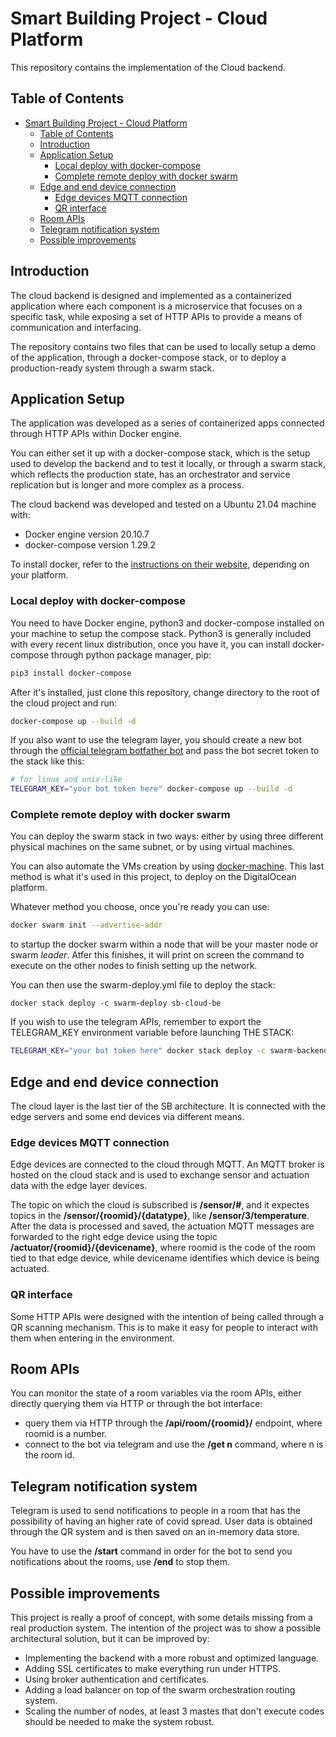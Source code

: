 # Smart Building Project - Cloud Platform

This repository contains the implementation of the Cloud backend.

## Table of Contents

- [Smart Building Project - Cloud Platform](#smart-building-project---cloud-platform)
  - [Table of Contents](#table-of-contents)
  - [Introduction](#introduction)
  - [Application Setup](#application-setup)
    - [Local deploy with docker-compose](#local-deploy-with-docker-compose)
    - [Complete remote deploy with docker swarm](#complete-remote-deploy-with-docker-swarm)
  - [Edge and end device connection](#edge-and-end-device-connection)
    - [Edge devices MQTT connection](#edge-devices-mqtt-connection)
    - [QR interface](#qr-interface)
  - [Room APIs](#room-apis)
  - [Telegram notification system](#telegram-notification-system)
  - [Possible improvements](#possible-improvements)

## Introduction

The cloud backend is designed and implemented as a containerized application where each component is a microservice that focuses on a specific task, while exposing a set of HTTP APIs to provide a means of communication and interfacing.

The repository contains two files that can be used to locally setup a demo of the application, through a docker-compose stack, or to deploy a production-ready system through a swarm stack. 

## Application Setup

The application was developed as a series of containerized apps connected through HTTP APIs within Docker engine.

You can either set it up with a docker-compose stack, which is the setup used to develop the backend and to test it locally, or through a swarm stack, which reflects the production state, has an orchestrator and service replication but is longer and more complex as a process.

The cloud backend was developed and tested on a Ubuntu 21.04 machine with:
- Docker engine version 20.10.7
- docker-compose version 1.29.2

To install docker, refer to the [instructions on their website](https://docs.docker.com/engine/), depending on your platform.

### Local deploy with docker-compose

You need to have Docker engine, python3 and docker-compose installed on your machine to setup the compose stack. Python3 is generally included with every recent linux distribution, once you have it, you can install docker-compose through python package manager, pip:

```bash
pip3 install docker-compose
```

After it's installed, just clone this repository, change directory to the root of the cloud project and run:

```bash
docker-compose up --build -d
```

If you also want to use the telegram layer, you should create a new bot through the [official telegram botfather bot](https://telegram.dog/BotFather) and pass the bot secret token to the stack like this:

```bash
# for linux and unix-like
TELEGRAM_KEY="your bot token here" docker-compose up --build -d
```

### Complete remote deploy with docker swarm

You can deploy the swarm stack in two ways: either by using three different physical machines on the same subnet, or by using virtual machines.

You can also automate the VMs creation by using [docker-machine](https://docs.docker.com/machine/install-machine/). This last method is what it's used in this project, to deploy on the DigitalOcean platform.

Whatever method you choose, once you're ready you can use:

```bash
docker swarm init --advertise-addr
```

to startup the docker swarm within a node that will be your master node or swarm *leader*. Atfer this finishes, it will print on screen the command to execute on the other nodes to finish setting up the network.

You can then use the swarm-deploy.yml file to deploy the stack:

```
docker stack deploy -c swarm-deploy sb-cloud-be
```

If you wish to use the telegram APIs, remember to export the TELEGRAM_KEY environment variable before launching THE STACK:

```bash
TELEGRAM_KEY="your bot token here" docker stack deploy -c swarm-backend.yml sb-cloud-be
```

## Edge and end device connection

The cloud layer is the last tier of the SB architecture. It is connected with the edge servers and some end devices via different means.

### Edge devices MQTT connection

Edge devices are connected to the cloud through MQTT. An MQTT broker is hosted on the cloud stack and is used to exchange sensor and actuation data with the edge layer devices.

The topic on which the cloud is subscribed is **/sensor/#**, and it expectes topics in the **/sensor/{roomid}/{datatype}**, like **/sensor/3/temperature**. After the data is processed and saved, the actuation MQTT messages are forwarded to the right edge device using the topic **/actuator/{roomid}/{devicename}**, where roomid is the code of the room tied to that edge device, while devicename identifies which device is being actuated.

### QR interface

Some HTTP APIs were designed with the intention of being called through a QR scanning mechanism. This is to make it easy for people to interact with them when entering in the environment.

## Room APIs 

You can monitor the state of a room variables via the room APIs, either directly querying them via HTTP or through the bot interface:

- query them via HTTP through the **/api/room/{roomid}/** endpoint, where roomid is a number.
- connect to the bot via telegram and use the **/get n** command, where n is the room id.

## Telegram notification system

Telegram is used to send notifications to people in a room that has the possibility of having an higher rate of covid spread. User data is obtained through the QR system and is then saved on an in-memory data store.

You have to use the **/start** command in order for the bot to send you notifications about the rooms, use **/end** to stop them.



## Possible improvements

This project is really a proof of concept, with some details missing from a real production system. The intention of the project was to show a possible architectural solution, but it can be improved by:

- Implementing the backend with a more robust and optimized language.
- Adding SSL certificates to make everything run under HTTPS.
- Using broker authentication and certificates.
- Adding a load balancer on top of the swarm orchestration routing system.
- Scaling the number of nodes, at least 3 mastes that don't execute codes should be needed to make the system robust.